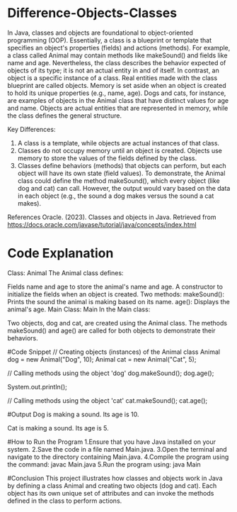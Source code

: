 # Difference-Objects-Classes
In Java, classes and objects are foundational to object-oriented programming (OOP). Essentially, a class is a blueprint or template that specifies an object's properties (fields) and actions (methods). For example, a class called Animal may contain methods like makeSound() and fields like name and age. Nevertheless, the class describes the behavior expected of objects of its type; it is not an actual entity in and of itself. 
In contrast, an object is a specific instance of a class. Real entities made with the class blueprint are called objects. Memory is set aside when an object is created to hold its unique properties (e.g., name, age). Dogs and cats, for instance, are examples of objects in the Animal class that have distinct values for age and name. Objects are actual entities that are represented in memory, while the class defines the general structure.

Key Differences:
1.	A class is a template, while objects are actual instances of that class.
2.	Classes do not occupy memory until an object is created. Objects use memory to store the values of the fields defined by the class.
3.	Classes define behaviors (methods) that objects can perform, but each object will have its own state (field values).
To demonstrate, the Animal class could define the method makeSound(), which every object (like dog and cat) can call. However, the output would vary based on the data in each object (e.g., the sound a dog makes versus the sound a cat makes).

References
Oracle. (2023). Classes and objects in Java. Retrieved from https://docs.oracle.com/javase/tutorial/java/concepts/index.html

# Code Explanation
Class: Animal
The Animal class defines:

Fields name and age to store the animal's name and age.
A constructor to initialize the fields when an object is created.
Two methods:
makeSound(): Prints the sound the animal is making based on its name.
age(): Displays the animal's age.
Main Class: Main
In the Main class:

Two objects, dog and cat, are created using the Animal class.
The methods makeSound() and age() are called for both objects to demonstrate their behaviors.

#Code Snippet
// Creating objects (instances) of the Animal class
Animal dog = new Animal("Dog", 10);
Animal cat = new Animal("Cat", 5);

// Calling methods using the object 'dog'
dog.makeSound(); 
dog.age();

System.out.println();

// Calling methods using the object 'cat'
cat.makeSound(); 
cat.age();

#Output
Dog is making a sound.
Its age is 10.

Cat is making a sound.
Its age is 5.

#How to Run the Program 
1.Ensure that you have Java installed on your system.
2.Save the code in a file named Main.java.
3.Open the terminal and navigate to the directory containing Main.java.
4.Compile the program using the command:
javac Main.java
5.Run the program using:
java Main

#Conclusion
This project illustrates how classes and objects work in Java by defining a class Animal and creating two objects (dog and cat). Each object has its own unique set of attributes and can invoke the methods defined in the class to perform actions.




